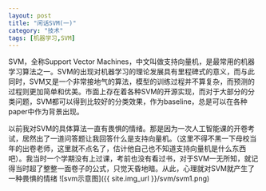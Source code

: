 ```yaml
---
layout: post
title: "闲话SVM(一)"
category: "技术"
tags: [机器学习,SVM]
---
```


SVM，全称Support Vector Machines，中文叫做支持向量机，是最常用的机器学习算法之一。SVM的出现对机器学习的理论发展具有里程碑式的意义，而与此同时，SVM又是一个非常接地气的算法，模型的训练过程并不算复杂，而预测的过程则更加简单和优美。市面上存在着各种SVM的开源实现，而对于大部分的分类问题，SVM都可以得到比较好的分类效果，作为baseline，总是可以在各种paper中作为背景出现。

以前我对SVM的具体算法一直有畏惧的情绪。那是因为一次人工智能课的开卷考试，居然出了一道问答题让我回答什么是支持向量机。（这里不得不黑一下母校当年的出卷老师，这里就不点名了，估计他自己也不知道支持向量机是什么东西吧）。我当时一个学期没有上过课，考前也没有看过书，对于SVM一无所知，就记得当时超了整整一面卷子的公式，只觉天昏地暗。从此，心理就对SVM就产生了一种畏惧的情绪
![svm示意图]({{ site.img_url }}/svm/svm1.png)
<!--more-->